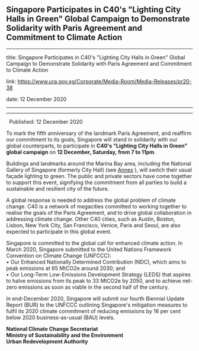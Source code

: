 ## Singapore Participates in C40's "Lighting City Halls in Green" Global Campaign to Demonstrate Solidarity with Paris Agreement and Commitment to Climate Action
---
title: Singapore Participates in C40's "Lighting City Halls in Green" Global Campaign to Demonstrate Solidarity with Paris Agreement and Commitment to Climate Action

link: https://www.ura.gov.sg/Corporate/Media-Room/Media-Releases/pr20-38

date: 12 December 2020

---

--------------------------------------------------------------------------------------------------------------------------------------------------------------

  Published: 12 December 2020

To mark the fifth anniversary of the landmark Paris Agreement, and reaffirm our commitment to its goals, Singapore will stand in solidarity with our global counterparts, to participate in **C40's "Lighting City Halls in Green" global campaign** on **12 December, Saturday, from 7 to 11pm**.

Buildings and landmarks around the Marina Bay area, including the National Gallery of Singapore (formerly City Hall) (see [Annex](https://www.ura.gov.sg/-/media/Corporate/Media-Room/2020/Dec/pr20-38a.pdf) ), will switch their usual façade lighting to green. The public and private sectors have come together to support this event, signifying the commitment from all parties to build a sustainable and resilient city of the future.

A global response is needed to address the global problem of climate change. C40 is a network of megacities committed to working together to realise the goals of the Paris Agreement, and to drive global collaboration in addressing climate change. Other C40 cities, such as Austin, Boston, Lisbon, New York City, San Francisco, Venice, Paris and Seoul, are also expected to participate in this global event.

Singapore is committed to the global call for enhanced climate action. In March 2020, Singapore submitted to the United Nations Framework Convention on Climate Change (UNFCCC):  
• Our Enhanced Nationally Determined Contribution (NDC), which aims to peak emissions at 65 MtCO2e around 2030; and  
• Our Long-Term Low-Emissions Development Strategy (LEDS) that aspires to halve emissions from its peak to 33 MtCO2e by 2050, and to achieve net-zero emissions as soon as viable in the second half of the century.

In end-December 2020, Singapore will submit our fourth Biennial Update Report (BUR) to the UNFCCC outlining Singapore's mitigation measures to fulfil its 2020 climate commitment of reducing emissions by 16 per cent below 2020 business-as-usual (BAU) levels.

**National Climate Change Secretariat  
Ministry of Sustainability and the Environment  
Urban Redevelopment Authority**
